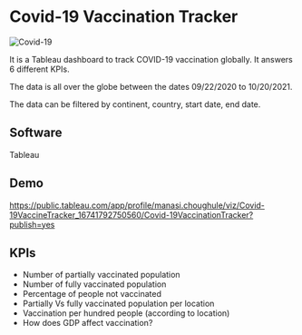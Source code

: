 # Covid-19 Vaccination Tracker

![Covid-19]([[http://url/to/img.png](https://d2v9ipibika81v.cloudfront.net/uploads/sites/91/covid455-1140x500.jpg](https://d2v9ipibika81v.cloudfront.net/uploads/sites/91/covid455-1140x500.jpg)))


It is a Tableau dashboard to track COVID-19 vaccination globally. It answers 6 different KPIs. 

The data is all over the globe between the dates 09/22/2020 to 10/20/2021. 

The data can be filtered by continent, country, start date, end date.
    

## Software

Tableau
## Demo

https://public.tableau.com/app/profile/manasi.choughule/viz/Covid-19VaccineTracker_16741792750560/Covid-19VaccinationTracker?publish=yes


## KPIs

- Number of partially vaccinated population
- Number of fully vaccinated population
- Percentage of people not vaccinated
- Partially Vs fully vaccinated population per location 
- Vaccination per hundred people (according to location)
- How does GDP affect vaccination?

